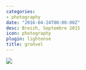 ```yaml
---
categories:
- photography
date: "2016-04-24T00:00:00Z"
desc: Breizh, Septembre 2015
icon: photography
plugin: lightense
title: groñvel
---
```


<img src="/img/photography/gronvel.jpg" data-action="zoom" />
